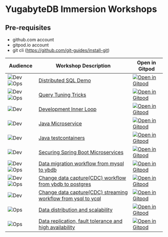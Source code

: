 # YugabyteDB Immersion Workshops

## Pre-requisites
- github.com account
- gitpod.io account
- git cli (https://github.com/git-guides/install-git)



| Audience                           | Workshop Description                                                             | Open in Gitpod                                     |
| ---------------------------------- | -------------------------------------------------------------------------------- | -------------------------------------------------- |
| ![Dev][badge-dev]![Ops][badge-ops] | [Distributed SQL Demo][doc-dsql]                                                 | [![Open in Gitpod][logo-gitpod]][gp-dsql]          |
| ![Dev][badge-dev]![Ops][badge-ops] | [Query Tuning Tricks][doc-qt]                                                    | [![Open in Gitpod][logo-gitpod]][gp-qt]            |
| ![Dev][badge-dev]                  | [Development Inner Loop][doc-iloop]                                              | [![Open in Gitpod][logo-gitpod]][gp-iloop]         |
| ![Dev][badge-dev]                  | [Java Microservice][doc-ms-data]                                                 | [![Open in Gitpod][logo-gitpod]][gp-ms-data]       |
| ![Dev][badge-dev]                  | [Java testcontainers][doc-boot-data]                                             | [![Open in Gitpod][logo-gitpod]][gp-boot-data]     |
| ![Dev][badge-dev]                  | [Securing Spring Boot Microservices][doc-sealed-secret]                          | [![Open in Gitpod][logo-gitpod]][gp-sealed-secret] |
| ![Dev][badge-dev]![Ops][badge-ops] | [Data migration workflow from mysql to ybdb][doc-voyager]                        | [![Open in Gitpod][logo-gitpod]][gp-voyager]       |
| ![Dev][badge-dev]![Ops][badge-ops] | [Change data capture(CDC) workflow from ybdb to postgres][doc-cdc]               | [![Open in Gitpod][logo-gitpod]][gp-cdc]           |
| ![Dev][badge-dev]                  | [Change data capture(CDC) streaming workflow from ysql to ycql][doc-cdc-streams] | [![Open in Gitpod][logo-gitpod]][gp-cdc-streams]   |
| ![Ops][badge-ops]                  | [Data distribution and scalability][doc-scale]                                   | [![Open in Gitpod][logo-gitpod]][gp-scale]         |
| ![Ops][badge-ops]                  | [Data replication, fault tolerance and high availability][doc-ft]                | [![Open in Gitpod][logo-gitpod]][gp-ft]            |
<!-- Add workshop  here -->


[badge-dev]: https://img.shields.io/badge/dev-orange?style=for-the-badge
[badge-ops]: https://img.shields.io/badge/ops-blue?style=for-the-badge
[doc-boot-data]:https://github.com/yogendra/ybdb-workshop-boot-data/blob/main/README.md
[doc-cdc-streams]: https://github.com/yogendra/ybdb-workshop-cdc-streams/blob/main/README.md
[doc-cdc]: ws/cdc/README.md
[doc-dsql]: ws/dsql/README.md
[doc-ft]: ws/ft/README.md
[doc-iloop]: ws/iloop/README.md
[doc-main]: main/README.md
[doc-ms-data]: https://github.com/yogendra/ybdb-workshop-ms-data/blob/main/README.md
[doc-qt]: ws/qt/README.md
[doc-scale]: ws/scale/README.md
[doc-sealed-secret]: https://github.com/yogendra/ybdb-workshop-sealed-secrets/README.md
[doc-voyager]: ws/voyager/README.md
[gp-boot-data]:https://gitpod.io/#https://github.com/yogendra/ybdb-workshop-boot-data
[gp-cdc-streams]: https://gitpod.io/#https://github.com/yogendra/ybdb-workshop-cdc-streams
[gp-cdc]: https://gitpod.io/#https://github.com/yogendra/ybdb-workshop/tree/ws/cdc
[gp-dsql]: https://gitpod.io/#https://github.com/yogendra/ybdb-workshop/tree/ws/dsql
[gp-ft]: https://gitpod.io/#https://github.com/yogendra/ybdb-workshop/tree/ws/ft
[gp-iloop]: https://gitpod.io/#https://github.com/yogendra/ybdb-workshop/tree/ws/iloop
[gp-main]: https://gitpod.io/#https://github.com/yogendra/ybdb-workshop/tree/main
[gp-ms-data]: https://gitpod.io/#https://github.com/yogendra/ybdb-workshop-ms-data
[gp-qt]: https://gitpod.io/#https://github.com/yogendra/ybdb-workshop/tree/ws/qt
[gp-scale]: https://gitpod.io/#https://github.com/yogendra/ybdb-workshop/tree/ws/scale
[gp-sealed-secret]: https://gitpod.io/#https://github.com/yogendra/ybdb-workshop-sealed-secrets
[gp-voyager]: https://gitpod.io/#https://github.com/yogendra/ybdb-workshop/tree/ws/voyager
[logo-gitpod]: https://gitpod.io/button/open-in-gitpod.svg
